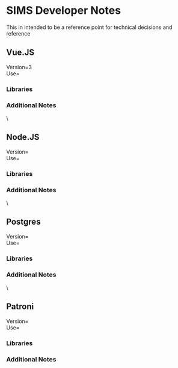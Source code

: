 # SIMS Developer Notes
This in intended to be a reference point for technical decisions and reference

## Vue.JS
Version=3\
Use=

### Libraries

### Additional Notes

\

## Node.JS
Version=\
Use=

### Libraries

### Additional Notes

\

## Postgres
Version=\
Use=

### Libraries

### Additional Notes

\

## Patroni
Version=\
Use=

### Libraries

### Additional Notes
